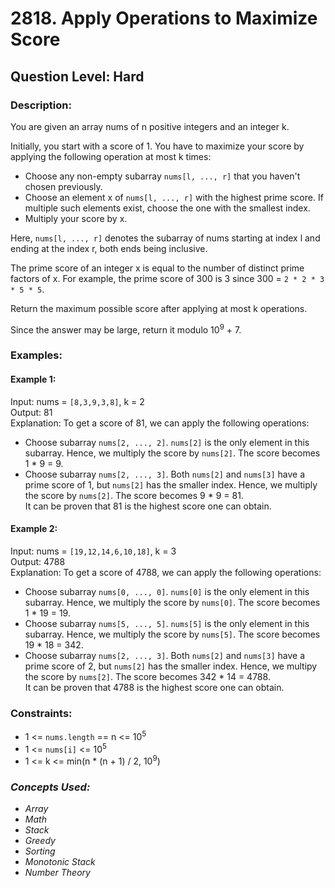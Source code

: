 # 2818. Apply Operations to Maximize Score
## Question Level: Hard
### Description:
You are given an array nums of n positive integers and an integer k.

Initially, you start with a score of 1. You have to maximize your score by applying the following operation at most k times:
- Choose any non-empty subarray `nums[l, ..., r]` that you haven't chosen previously.
- Choose an element x of `nums[l, ..., r]` with the highest prime score. If multiple such elements exist, choose the one with the smallest index.
- Multiply your score by x.

Here, `nums[l, ..., r]` denotes the subarray of nums starting at index l and ending at the index r, both ends being inclusive.

The prime score of an integer x is equal to the number of distinct prime factors of x. For example, the prime score of 300 is 3 since 300 = `2 * 2 * 3 * 5 * 5`.

Return the maximum possible score after applying at most k operations.

Since the answer may be large, return it modulo 10<sup>9</sup> + 7.

### Examples:
#### Example 1:

Input: nums = `[8,3,9,3,8]`, k = 2  
Output: 81  
Explanation: To get a score of 81, we can apply the following operations:  
- Choose subarray `nums[2, ..., 2]`. `nums[2]` is the only element in this subarray. Hence, we multiply the score by `nums[2]`. The score becomes 1 * 9 = 9.
- Choose subarray `nums[2, ..., 3]`. Both `nums[2]` and `nums[3]` have a prime score of 1, but `nums[2]` has the smaller index. Hence, we multiply the score by `nums[2]`. The score becomes 9 * 9 = 81.  
It can be proven that 81 is the highest score one can obtain.
#### Example 2:

Input: nums = `[19,12,14,6,10,18]`, k = 3  
Output: 4788  
Explanation: To get a score of 4788, we can apply the following operations:   
- Choose subarray `nums[0, ..., 0]`. `nums[0]` is the only element in this subarray. Hence, we multiply the score by `nums[0]`. The score becomes 1 * 19 = 19.
- Choose subarray `nums[5, ..., 5]`. `nums[5]` is the only element in this subarray. Hence, we multiply the score by `nums[5]`. The score becomes 19 * 18 = 342.
- Choose subarray `nums[2, ..., 3]`. Both `nums[2]` and `nums[3]` have a prime score of 2, but `nums[2]` has the smaller index. Hence, we multipy the score by `nums[2]`. The score becomes 342 * 14 = 4788.  
It can be proven that 4788 is the highest score one can obtain.

### Constraints:

- 1 <= `nums.length` == n <= 10<sup>5</sup>
- 1 <= `nums[i]` <= 10<sup>5</sup>
- 1 <= k <= min(n * (n + 1) / 2, 10<sup>9</sup>)

###  <i>Concepts Used:
- Array
- Math
- Stack
- Greedy
- Sorting
- Monotonic Stack
- Number Theory </i>